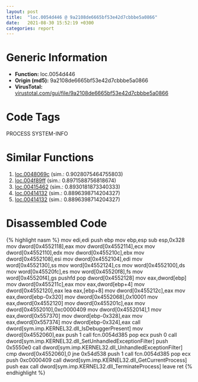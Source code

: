 ```yaml
---
layout: post
title:  "loc.0054d446 @ 9a2108de6665bf53e42d7cbbbe5a0866"
date:   2021-08-30 15:52:19 +0300
categories: report
---
```


# Generic Information
- **Function:** loc.0054d446
- **Origin (md5):** 9a2108de6665bf53e42d7cbbbe5a0866
- **VirusTotal:** [virustotal.com/gui/file/9a2108de6665bf53e42d7cbbbe5a0866][virustotal_ref]

# Code Tags
<span class="tag" id="PROCESS">PROCESS</span>
<span class="tag" id="SYSTEM-INFO">SYSTEM-INFO</span>


# Similar Functions

1. [loc.0048069c][similar_1_ref] (sim.: 0.9028075464755803)
2. [loc.004f89ff][similar_2_ref] (sim.: 0.8971588756818674)
3. [loc.00415462][similar_3_ref] (sim.: 0.8930181873340333)
4. [loc.00414132][similar_4_ref] (sim.: 0.8896398714204327)
5. [loc.00414132][similar_5_ref] (sim.: 0.8896398714204327)


# Disassembled Code

{% highlight nasm %}
mov edi,edi
push ebp
mov ebp,esp
sub esp,0x328
mov dword[0x4552118],eax
mov dword[0x4552114],ecx
mov dword[0x4552110],edx
mov dword[0x455210c],ebx
mov dword[0x4552108],esi
mov dword[0x4552104],edi
mov word[0x4552130],ss
mov word[0x4552124],cs
mov word[0x4552100],ds
mov word[0x45520fc],es
mov word[0x45520f8],fs
mov word[0x45520f4],gs
pushfd 
pop dword[0x4552128]
mov eax,dword[ebp]
mov dword[0x455211c],eax
mov eax,dword[ebp+4]
mov dword[0x4552120],eax
lea eax,[ebp+8]
mov dword[0x455212c],eax
mov eax,dword[ebp-0x320]
mov dword[0x4552068],0x10001
mov eax,dword[0x4552120]
mov dword[0x455201c],eax
mov dword[0x4552010],0xc0000409
mov dword[0x4552014],1
mov eax,dword[0x557370]
mov dword[ebp-0x328],eax
mov eax,dword[0x557374]
mov dword[ebp-0x324],eax
call dword[sym.imp.KERNEL32.dll_IsDebuggerPresent]
mov dword[0x4552060],eax
push 1
call fcn.0054d385
pop ecx
push 0
call dword[sym.imp.KERNEL32.dll_SetUnhandledExceptionFilter]
push 0x5550e0
call dword[sym.imp.KERNEL32.dll_UnhandledExceptionFilter]
cmp dword[0x4552060],0
jne 0x54d538
push 1
call fcn.0054d385
pop ecx
push 0xc0000409
call dword[sym.imp.KERNEL32.dll_GetCurrentProcess]
push eax
call dword[sym.imp.KERNEL32.dll_TerminateProcess]
leave 
ret 
{% endhighlight %}


[similar_1_ref]: /report/loc.0048069c@289859175c221b107317af7727d26c17
[similar_2_ref]: /report/loc.004f89ff@e2ba7f10eb234338a49853c34d7d9c56
[similar_3_ref]: /report/loc.00415462@f5b8476c36459986b226c45654aeb016
[similar_4_ref]: /report/loc.00414132@505be53c36227b94e2fcc406f247f6e5
[similar_5_ref]: /report/loc.00414132@c077742bdc6d4f2c0ca7d0e2a6a94acf
[virustotal_ref]: https://www.virustotal.com/gui/file/9a2108de6665bf53e42d7cbbbe5a0866